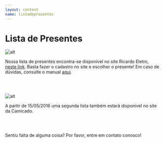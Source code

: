 ```yaml
---
layout: content
name: listadepresentes
---
```


# Lista de Presentes

![alt](http://images.maquinadevendas.com.br/site/re/layout/logo_ricardo.png)

<p class="text-justify">Nossa lista de presentes encontra-se disponível no site Ricardo Eletro, <a href="http://www.ricardoeletro.com.br/ListaCasamento/ListaPresentes/83125/Bruno-e-Maryana/">neste link</a>. Basta fazer o cadastro no site e escolher o presente! Em caso de dúvidas, consulte o manual <a href="http://www.ricardoeletro.com.br/Atendimento/ListaCasamento/Convidados">aqui</a>.</p>
<br>
<br>

![alt](http://www.hamiltonbeach.com.br/media/comprar/logo_camicado.png)

<p class="text-justify">A partir de 15/05/2016 uma segunda lista também estará disponível no site da Camicado.</p>
<br>
<br>

<p class="text-center">Sentiu falta de alguma coisa? Por favor, entre em contato conosco!</p>